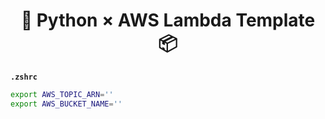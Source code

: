 <h1 align="center">🐍 Python × AWS Lambda Template 📦</h1>

**`.zshrc`**

```sh
export AWS_TOPIC_ARN=''
export AWS_BUCKET_NAME=''
```
